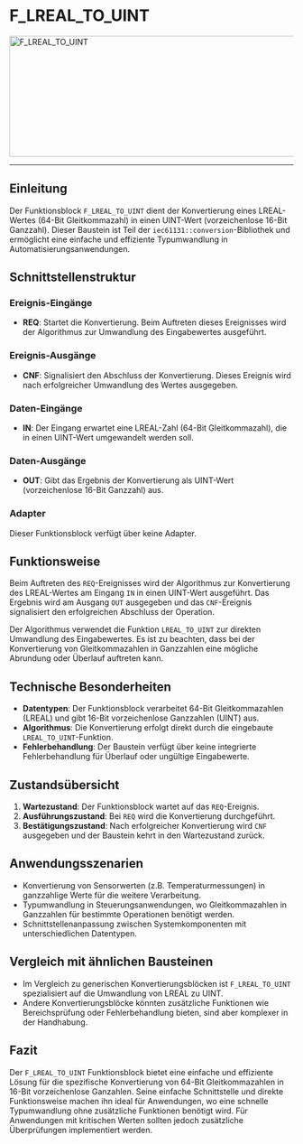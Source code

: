# F_LREAL_TO_UINT

<img width="1452" height="214" alt="F_LREAL_TO_UINT" src="https://github.com/user-attachments/assets/4379189d-901b-46e8-aab5-83f178f84371" />

* * * * * * * * * *
## Einleitung
Der Funktionsblock `F_LREAL_TO_UINT` dient der Konvertierung eines LREAL-Wertes (64-Bit Gleitkommazahl) in einen UINT-Wert (vorzeichenlose 16-Bit Ganzzahl). Dieser Baustein ist Teil der `iec61131::conversion`-Bibliothek und ermöglicht eine einfache und effiziente Typumwandlung in Automatisierungsanwendungen.

## Schnittstellenstruktur

### **Ereignis-Eingänge**
- **REQ**: Startet die Konvertierung. Beim Auftreten dieses Ereignisses wird der Algorithmus zur Umwandlung des Eingabewertes ausgeführt.

### **Ereignis-Ausgänge**
- **CNF**: Signalisiert den Abschluss der Konvertierung. Dieses Ereignis wird nach erfolgreicher Umwandlung des Wertes ausgegeben.

### **Daten-Eingänge**
- **IN**: Der Eingang erwartet eine LREAL-Zahl (64-Bit Gleitkommazahl), die in einen UINT-Wert umgewandelt werden soll.

### **Daten-Ausgänge**
- **OUT**: Gibt das Ergebnis der Konvertierung als UINT-Wert (vorzeichenlose 16-Bit Ganzzahl) aus.

### **Adapter**
Dieser Funktionsblock verfügt über keine Adapter.

## Funktionsweise
Beim Auftreten des `REQ`-Ereignisses wird der Algorithmus zur Konvertierung des LREAL-Wertes am Eingang `IN` in einen UINT-Wert ausgeführt. Das Ergebnis wird am Ausgang `OUT` ausgegeben und das `CNF`-Ereignis signalisiert den erfolgreichen Abschluss der Operation.

Der Algorithmus verwendet die Funktion `LREAL_TO_UINT` zur direkten Umwandlung des Eingabewertes. Es ist zu beachten, dass bei der Konvertierung von Gleitkommazahlen in Ganzzahlen eine mögliche Abrundung oder Überlauf auftreten kann.

## Technische Besonderheiten
- **Datentypen**: Der Funktionsblock verarbeitet 64-Bit Gleitkommazahlen (LREAL) und gibt 16-Bit vorzeichenlose Ganzzahlen (UINT) aus.
- **Algorithmus**: Die Konvertierung erfolgt direkt durch die eingebaute `LREAL_TO_UINT`-Funktion.
- **Fehlerbehandlung**: Der Baustein verfügt über keine integrierte Fehlerbehandlung für Überlauf oder ungültige Eingabewerte.

## Zustandsübersicht
1. **Wartezustand**: Der Funktionsblock wartet auf das `REQ`-Ereignis.
2. **Ausführungszustand**: Bei `REQ` wird die Konvertierung durchgeführt.
3. **Bestätigungszustand**: Nach erfolgreicher Konvertierung wird `CNF` ausgegeben und der Baustein kehrt in den Wartezustand zurück.

## Anwendungsszenarien
- Konvertierung von Sensorwerten (z.B. Temperaturmessungen) in ganzzahlige Werte für die weitere Verarbeitung.
- Typumwandlung in Steuerungsanwendungen, wo Gleitkommazahlen in Ganzzahlen für bestimmte Operationen benötigt werden.
- Schnittstellenanpassung zwischen Systemkomponenten mit unterschiedlichen Datentypen.

## Vergleich mit ähnlichen Bausteinen
- Im Vergleich zu generischen Konvertierungsblöcken ist `F_LREAL_TO_UINT` spezialisiert auf die Umwandlung von LREAL zu UINT.
- Andere Konvertierungsblöcke könnten zusätzliche Funktionen wie Bereichsprüfung oder Fehlerbehandlung bieten, sind aber komplexer in der Handhabung.

## Fazit
Der `F_LREAL_TO_UINT` Funktionsblock bietet eine einfache und effiziente Lösung für die spezifische Konvertierung von 64-Bit Gleitkommazahlen in 16-Bit vorzeichenlose Ganzahlen. Seine einfache Schnittstelle und direkte Funktionsweise machen ihn ideal für Anwendungen, wo eine schnelle Typumwandlung ohne zusätzliche Funktionen benötigt wird. Für Anwendungen mit kritischen Werten sollten jedoch zusätzliche Überprüfungen implementiert werden.
